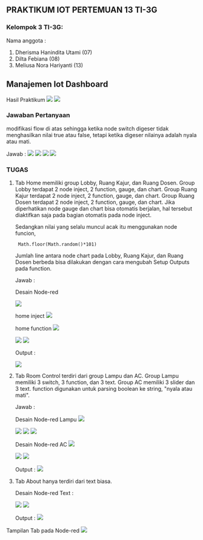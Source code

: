 ## PRAKTIKUM IOT PERTEMUAN 13 TI-3G
### Kelompok 3 TI-3G:
Nama anggota : <br>
1. Dherisma Hanindita Utami (07)
2. Dilta Febiana (08)
3. Meliusa Nora Hariyanti (13)

## Manajemen Iot Dashboard
Hasil Praktikum
<image src= "prak1.png">
<image src= "prak2.png">

### Jawaban Pertanyaan 
modifikasi flow di atas sehingga ketika node switch digeser tidak menghasilkan nilai true atau false, tetapi ketika digeser nilainya adalah nyala atau mati. 

Jawab : 
<image src= "1.png">
<image src= "2.png">
<image src= "3.png">
<image src= "4.png">

### TUGAS
1. Tab Home memiliki group Lobby, Ruang Kajur, dan Ruang Dosen.
Group Lobby terdapat 2 node inject, 2 function, gauge, dan chart.
Group Ruang Kajur terdapat 2 node inject, 2 function, gauge, dan chart.
Group Ruang Dosen terdapat 2 node inject, 2 function, gauge, dan chart.
Jika diperhatikan node gauge dan chart bisa otomatis berjalan, hal tersebut diaktifkan saja pada bagian otomatis pada node inject.

    Sedangkan nilai yang selalu muncul acak itu menggunakan node funcion, 

        Math.floor(Math.random()*101)

    Jumlah line antara node chart pada Lobby, Ruang Kajur, dan Ruang Dosen berbeda bisa dilakukan dengan cara mengubah Setup Outputs pada function.

    Jawab : 

    Desain Node-red

     <image src= "17.jpg">
     
    home inject
    <image src= "5.jpeg">

    home function
    <image src= "19.jpg">

    <image src= "20.jpg">

    <image src= "8.jpeg">
   
   Output :

    <image src= "18.jpg">

2. Tab Room Control terdiri dari group Lampu dan AC.
Group Lampu memiliki 3 switch, 3 function, dan 3 text.
Group AC memiliki 3 slider dan 3 text.
function digunakan untuk parsing boolean ke string, "nyala atau mati".

    Jawab : 

    Desain Node-red Lampu
    <image src= "desain2.jpeg">
    
    <image src= "9.jpeg">
    <image src= "10.jpeg">
    <image src= "11.jpeg">

    Desain Node-red AC
    <image src= "desain3.jpeg">

    <image src= "12.jpeg">
    <image src= "13.jpeg">
 
    Output :
    <image src= "output2.jpeg">

3. Tab About hanya terdiri dari text biasa.

    Desain Node-red Text :

    <image src= "desain4.jpeg">

    <image src= "14.jpeg">

    Output :
     <image src= "output3.jpeg">

Tampilan Tab pada Node-red
    <image src= "15.jpeg">



